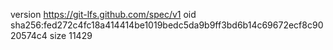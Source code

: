 version https://git-lfs.github.com/spec/v1
oid sha256:fed272c4fc18a414414be1019bedc5da9b9ff3bd6b14c69672ecf8c9020574c4
size 11429
